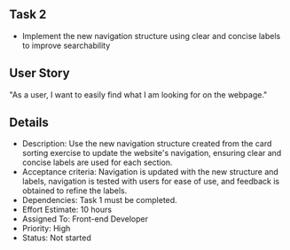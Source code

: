 ## Task 2
* Implement the new navigation structure using clear and concise labels to improve searchability

## User Story
"As a user, I want to easily find what I am looking for on the webpage."

## Details
* Description: Use the new navigation structure created from the card sorting exercise to update the website's navigation, ensuring clear and concise labels are used for each section.
* Acceptance criteria: Navigation is updated with the new structure and labels, navigation is tested with users for ease of use, and feedback is obtained to refine the labels.
* Dependencies: Task 1 must be completed.
* Effort Estimate: 10 hours
* Assigned To: Front-end Developer
* Priority: High
* Status: Not started
